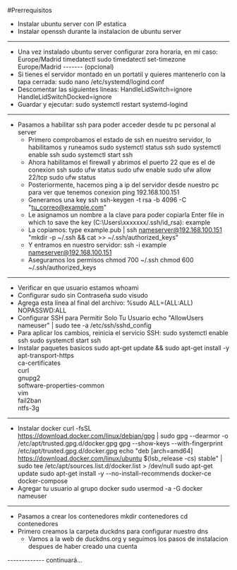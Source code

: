 #Prerrequisitos
- Instalar ubuntu server con IP estatica
- Instalar openssh durante la instalacion de ubuntu server
-------
- Una vez instalado ubuntu server configurar zora horaria, en mi caso: Europe/Madrid
	timedatectl
	sudo timedatectl set-timezone Europe/Madrid
------- (opcional)
- Si tienes el servidor montado en un portatil y quieres mantenerlo con la tapa cerrada:
	sudo nano /etc/systemd/logind.conf
- Descomentar las siguientes lineas:
	HandleLidSwitch=ignore
	HandleLidSwitchDocked=ignore
- Guardar y ejecutar:
	sudo systemctl restart systemd-logind
-------- 
- Pasamos a habilitar ssh para poder acceder desde tu pc personal al server
	- Primero comprobamos el estado de ssh en nuestro servidor, lo habilitamos y runeamos
		sudo systemctl status ssh
		sudo systemctl enable ssh
		sudo systemctl start ssh
	- Ahora habilitamos el firewall y abrimos el puerto 22 que es el de conexion ssh
		sudo ufw status
		sudo ufw enable
		sudo ufw allow 22/tcp
		sudo ufw status
	- Posteriormente, hacemos ping a ip del servidor desde nuestro pc para ver que tenemos conexion
		ping 192.168.100.151
	- Generamos una key ssh
		ssh-keygen -t rsa -b 4096 -C "tu_correo@example.com"
	- Le asignamos un nombre a la clave para poder copiarla 
		Enter file in which to save the key (C:\Users\xxxxxxx/.ssh/id_rsa): example
	- La copiamos:
		type example.pub | ssh nameserver@192.168.100.151 "mkdir -p ~/.ssh && cat >> ~/.ssh/authorized_keys"
	- Y entramos en nuestro servidor:
		ssh -i example nameserver@192.168.100.151
	- Aseguramos los permisos
		chmod 700 ~/.ssh
		chmod 600 ~/.ssh/authorized_keys
--------
- Verificar en que usuario estamos
	whoami
- Configurar sudo sin Contraseña
	sudo visudo
- Agrega esta línea al final del archivo:
    %sudo   ALL=(ALL:ALL) NOPASSWD:ALL
- Configurar SSH para Permitir Solo Tu Usuario
	echo "AllowUsers nameuser" | sudo tee -a /etc/ssh/sshd_config
- Para aplicar los cambios, reinicia el servicio SSH:
	sudo systemctl enable ssh
	sudo systemctl start ssh
- Instalar paquetes basicos
	sudo apt-get update && sudo apt-get install -y \
     apt-transport-https \
     ca-certificates \
     curl \
     gnupg2 \
     software-properties-common \
     vim \
     fail2ban \
     ntfs-3g
--------
- Instalar docker
	curl -fsSL https://download.docker.com/linux/debian/gpg | sudo gpg --dearmor -o /etc/apt/trusted.gpg.d/docker.gpg
	gpg --show-keys --with-fingerprint /etc/apt/trusted.gpg.d/docker.gpg
	echo "deb [arch=amd64] https://download.docker.com/linux/ubuntu $(lsb_release -cs) stable" | sudo tee /etc/apt/sources.list.d/docker.list > /dev/null
	sudo apt-get update
	sudo apt-get install -y --no-install-recommends docker-ce docker-compose
- Agregar tu usuario al grupo docker
	sudo usermod -a -G docker nameuser
--------
- Pasamos a crear los contenedores
	mkdir contenedores
	cd contenedores
- Primero creamos la carpeta duckdns para configurar nuestro dns
	- Vamos a la web de duckdns.org y seguimos los pasos de instalacion despues de haber creado una cuenta


 -------------  continuará...
	
